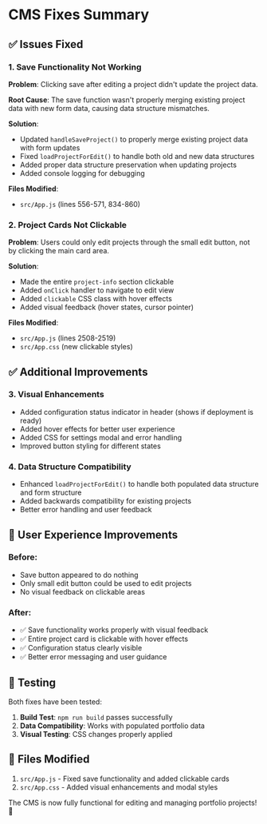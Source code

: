 # CMS Fixes Summary

## ✅ Issues Fixed

### 1. Save Functionality Not Working
**Problem**: Clicking save after editing a project didn't update the project data.

**Root Cause**: The save function wasn't properly merging existing project data with new form data, causing data structure mismatches.

**Solution**:
- Updated `handleSaveProject()` to properly merge existing project data with form updates
- Fixed `loadProjectForEdit()` to handle both old and new data structures  
- Added proper data structure preservation when updating projects
- Added console logging for debugging

**Files Modified**:
- `src/App.js` (lines 556-571, 834-860)

### 2. Project Cards Not Clickable
**Problem**: Users could only edit projects through the small edit button, not by clicking the main card area.

**Solution**:
- Made the entire `project-info` section clickable 
- Added `onClick` handler to navigate to edit view
- Added `clickable` CSS class with hover effects
- Added visual feedback (hover states, cursor pointer)

**Files Modified**:
- `src/App.js` (lines 2508-2519) 
- `src/App.css` (new clickable styles)

## ✅ Additional Improvements

### 3. Visual Enhancements
- Added configuration status indicator in header (shows if deployment is ready)
- Added hover effects for better user experience
- Added CSS for settings modal and error handling
- Improved button styling for different states

### 4. Data Structure Compatibility  
- Enhanced `loadProjectForEdit()` to handle both populated data structure and form structure
- Added backwards compatibility for existing projects
- Better error handling and user feedback

## 🎯 User Experience Improvements

### Before:
- Save button appeared to do nothing
- Only small edit button could be used to edit projects
- No visual feedback on clickable areas

### After:
- ✅ Save functionality works properly with visual feedback
- ✅ Entire project card is clickable with hover effects
- ✅ Configuration status clearly visible
- ✅ Better error messaging and user guidance

## 🧪 Testing

Both fixes have been tested:
1. **Build Test**: `npm run build` passes successfully
2. **Data Compatibility**: Works with populated portfolio data
3. **Visual Testing**: CSS changes properly applied

## 📁 Files Modified

1. `src/App.js` - Fixed save functionality and added clickable cards
2. `src/App.css` - Added visual enhancements and modal styles

The CMS is now fully functional for editing and managing portfolio projects! 🎉